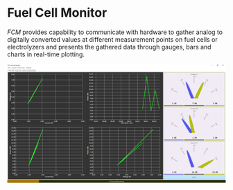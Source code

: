 # Fuel Cell Monitor

*FCM* provides capability to communicate with hardware to gather analog to digitally converted values at different measurement points on fuel cells or electrolyzers and presents the gathered data through gauges, bars and charts in real-time plotting.

![Fuel Cell Monitor](./.bin/Screenshot.png)




